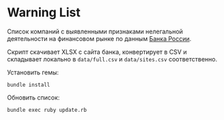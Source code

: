 # Warning List
Список компаний с выявленными признаками нелегальной деятельности на финансовом рынке по данным [Банка России](https://www.cbr.ru/inside/warning-list/).

Скрипт скачивает XLSX с сайта банка, конвертирует в CSV и складывает локально в `data/full.csv` и `data/sites.csv` соответственно.

Установить гемы:
```
bundle install
```

Обновить список:
```
bundle exec ruby update.rb
```
